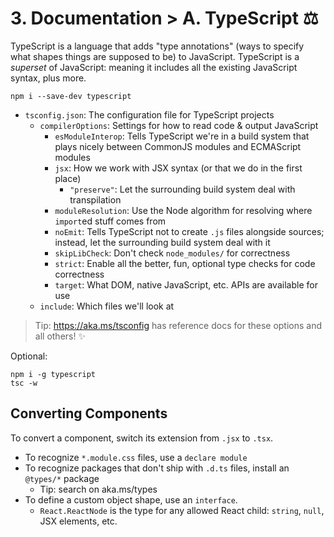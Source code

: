 # 3. Documentation > A. TypeScript ⚖️

TypeScript is a language that adds "type annotations" (ways to specify what shapes things are supposed to be) to JavaScript.
TypeScript is a _superset_ of JavaScript: meaning it includes all the existing JavaScript syntax, plus more.

```shell
npm i --save-dev typescript
```

- `tsconfig.json`: The configuration file for TypeScript projects
  - `compilerOptions`: Settings for how to read code & output JavaScript
    - `esModuleInterop`: Tells TypeScript we're in a build system that plays nicely between CommonJS modules and ECMAScript modules
    - `jsx`: How we work with JSX syntax (or that we do in the first place)
      - `"preserve"`: Let the surrounding build system deal with transpilation
    - `moduleResolution`: Use the Node algorithm for resolving where `import`ed stuff comes from
    - `noEmit`: Tells TypeScript not to create `.js` files alongside sources; instead, let the surrounding build system deal with it
    - `skipLibCheck`: Don't check `node_modules/` for correctness
    - `strict`: Enable all the better, fun, optional type checks for code correctness
    - `target`: What DOM, native JavaScript, etc. APIs are available for use
  - `include`: Which files we'll look at

> Tip: <https://aka.ms/tsconfig> has reference docs for these options and all others! ✨

Optional:

```shell
npm i -g typescript
tsc -w
```

## Converting Components

To convert a component, switch its extension from `.jsx` to `.tsx`.

- To recognize `*.module.css` files, use a `declare module`
- To recognize packages that don't ship with `.d.ts` files, install an `@types/*` package
  - Tip: search on aka.ms/types
- To define a custom object shape, use an `interface`.
  - `React.ReactNode` is the type for any allowed React child: `string`, `null`, JSX elements, etc.
